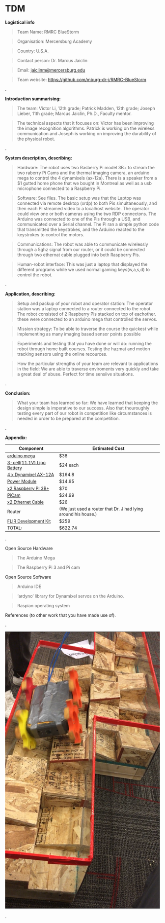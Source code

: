 # TDM

**Logistical info**

>Team Name: RMRC BlueStorm

>Organisation: Mercersburg Academy

>Country: U.S.A.

>Contact person: Dr. Marcus Jaiclin

>Email:  jaiclinm@mercersburg.edu 

>Team website: https://github.com/mburg-dr-j/RMRC-BlueStorm

.





**Introduction summarising:**

>The team: Victor Li, 12th grade; Patrick Madden, 12th grade; Joseph Lieber, 11th grade; Marcus Jaiclin, Ph.D., Faculty mentor. 


>The technical aspects that it focuses on: Victor has been improving the image recognition algorithms. Patrick is working on the wireless communication and Joseph is working on improving the durability of the physical robot.


.




**System description, describing:**

>Hardware: The robot uses two Rasberry Pi model 3B+ to stream the two raberry Pi Cams and the thermal imaging camera, an arduino mega to control the 4 dynamixels (ax-12a). There is a speaker from a $1 gutted home phone that we bought in Montreal as well as a usb microphone connected to a Raspberry Pi.

>Software: See files.  The basic setup was that the Laptop was connected via remote desktop (xrdp) to both Pis simultaneously, and then each Pi streamed video to a localhost website.  The operator could view one or both cameras using the two RDP connectons.  The Arduino was connected to one of the Pis through a USB, and communicated over a Serial channel.  The Pi ran a simple python code that transmitted the keystrokes, and the Arduino reacted to the keystrokes to control the motors.

>Communications: The robot was able to communicate wirelessly through a 5ghz signal from our router, or it could be connected through two ethernat cable plugged into both Raspberry Pis.

>Human-robot interface: This was just a laptop that displayed the different programs while we used normal gaming keys(w,a,s,d) to control the robot.


.



**Application, describing:**

>Setup and packup of your robot and operator station: The operator station was a laptop connected to a router connected to the robot. The robot consisted of 2 Raspberry Pis stacked on top of eachother. these were connected to an arduino mega that controlled the servos.

>Mission strategy: To be able to traverse the course the quickest while implementing as many imaging based sensor points possible

>Experiments and testing that you have done or will do: running the robot through home built courses. Testing the hazmat and motion tracking sensors using the online recources.

>How the particular strengths of your team are relevant to applications in the field: We are able to traverse enviroments very quickly and take a great deal of abuse. Perfect for time sensiive situations.

.


**Conclusion:**

>What your team has learned so far: We have learned that keeping the design simple is imperative to our success. Also that thouroughly testing every part of our robot in competition like circumstances is needed in order to be prepared at the competition.

.




**Appendix:**

 Component | Estimated Cost
 ----------|----------------
[arduino mega](https://www.robotshop.com/en/arduino-mega-2560-microcontroller-rev3.html)| $38
[3-cell(11.1V) Lipo Battery](https://www.amazon.com/gp/product/B000U2TPN6)|$24 each
[4 x Dynamixel AX-12A](https://www.trossenrobotics.com/p/ax-12w-dynamixel-robot-servo.aspx?feed=Froogle&gclid=Cj0KCQjwidPcBRCGARIsALM--ePvoacYGdES8VoEXtqBKq1GnUcX1IFlbtcr-JInCoGgyg1OW942NOsaAlK1EALw_wcB)|$164.8
[Power Module](https://www.pololu.com/product/2574)|$14.95
[x2 Raspberry PI 3B+](https://www.adafruit.com/product/3775?gclid=Cj0KCQjwlqLdBRCKARIsAPxTGaU_UiXwLVAFBxmkHFe7VUJyW7p9HEdM9KS7SXtUwGT-HUhirt0bVQsaApRWEALw_wcB)|$70
[PiCam](http://www.microcenter.com/product/465935/Raspberry_Pi_Camera_Module_V2?src=raspberrypi)|$24.99
[x2 Ethernet Cable](https://www.monoprice.com/product?p_id=5905&gclid=Cj0KCQjwidPcBRCGARIsALM--eOVewPcyw5ijob6wHENVjCONQkVqlPGV5DEStqtwm2Bfp4aYLv3gEcaAur4EALw_wcB)|$26
Router|(We just used a router that Dr. J had lying around his house.)
[FLIR Development Kit](https://www.sparkfun.com/products/13233)|$259
TOTAL: |$622.74

.

Open Source Hardware  

> The Arduino Mega

> The Raspberry Pi 3 and Pi cam

Open Source Software  

>Arduino IDE  

>‘ardyno’ library for Dynamixel servos on the Arduino. 

>Raspian operating system

References (to other work that you have made use of).


.


![The Robot](RMRC_pic.png)


.


